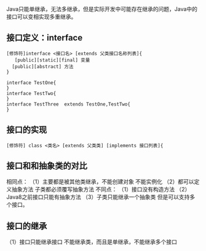 Java只能单继承，无法多继承，但是实际开发中可能存在继承的问题，Java中的接口可以变相实现多重继承。
## 接口定义：interface
```
[修饰符]interface <接口名> [extends 父类接口名称列表]{
   [public][static][final] 变量
  [public][abstract] 方法
}
```
```
interface TestOne{
}
interface TestTwo{
}
interface TestThree  extends TestOne,TestTwo{
}
```
## 接口的实现
```
[修饰符] class <类名> [extends 父类类] [implements 接口列表]{
```
## 接口和和抽象类的对比
相同点：
（1）主要都是被其他类继承，不能创建对象 不能实例化
（2）都可以定义抽象方法 子类都必须覆写抽象方法
不同点：
（1）接口没有构造方法
（2）Java8之前接口只能有抽象方法
（3）子类只能继承一个抽象类 但是可以支持多个接口。
## 接口的继承
（1）接口只能继承接口 不能继承类，而且是单继承，不能继承多个接口
